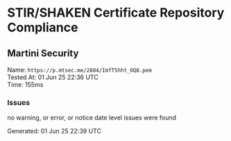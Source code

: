 # STIR/SHAKEN Certificate Repository Compliance

## Martini Security

Name: `https://p.mtsec.me/2884/ImfT5hht_OQ8.pem`\
Tested At: 01 Jun 25 22:36 UTC\
Time: 155ms

### Issues

no warning, or error, or notice date level issues were found

Generated: 01 Jun 25 22:39 UTC